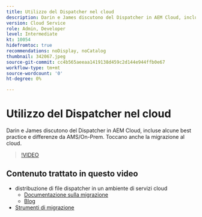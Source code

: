 ```yaml
---
title: Utilizzo del Dispatcher nel cloud
description: Darin e James discutono del Dispatcher in AEM Cloud, incluse alcune best practice e differenze da AMS/On-Prem. Toccano anche la migrazione al cloud.
version: Cloud Service
role: Admin, Developer
level: Intermediate
kt: 10054
hidefromtoc: true
recommendations: noDisplay, noCatalog
thumbnail: 342067.jpeg
source-git-commit: cc4b565aeeaa1419138d459c2d144e944ffb0e67
workflow-type: tm+mt
source-wordcount: '0'
ht-degree: 0%

---
```



# Utilizzo del Dispatcher nel cloud

Darin e James discutono del Dispatcher in AEM Cloud, incluse alcune best practice e differenze da AMS/On-Prem. Toccano anche la migrazione al cloud.

>[!VIDEO](https://video.tv.adobe.com/v/342067/?quality=12&learn=on)

## Contenuto trattato in questo video

+ distribuzione di file dispatcher in un ambiente di servizi cloud
   + [Documentazione sulla migrazione](https://experienceleague.adobe.com/docs/experience-manager-cloud-manager/using/getting-started/dispatcher-configurations.html)
   + [Blog](https://medium.com/adobetech/migrating-a-dispatcher-configuration-from-managed-services-to-aem-as-a-cloud-service-fa8a80d242ee)
+ [Strumenti di migrazione](https://github.com/adobe/aio-cli-plugin-aem-cloud-service-migration)

